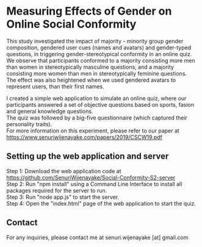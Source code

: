 # Measuring Effects of Gender on Online Social Conformity

This study investigated the impact of majority - minority group gender composition, gendered user cues (names and avatars) and gender-typed questions, in triggering gender-stereotypical conformity in an online quiz. <br/>
We observe that participants conformed to a majority consisting more men than women in stereotypically masculine questions, and a majority consisting more women than men in stereotypically feminine questions. <br/>
The effect was also heightened when we used gendered avatars to represent users, than their first names. <br/>

I created a simple web application to simulate an online quiz, where our participants answered a set of objective questions based on sports, fasion and general knowledge questions.<br/>
The quiz was followed by a big-five questionnaire (which captured their personality traits).<br/>
For more information on this experiment, please refer to our paper at https://www.senuriwijenayake.com/papers/2019/CSCW19.pdf<br/>

## Setting up the web application and server

Step 1: Download the web application code at https://github.com/SenuriWijenayake/Social-Conformity-S2-server <br/>
Step 2: Run "npm install" using a Command Line Interface to install all packages required for the server to run. <br/>
Step 3: Run "node app.js" to start the server. <br/>
Step 4: Open the "index.html" page of the web application to start the quiz.

## Contact

For any inquiries, please contact me at senuri.wijenayake [at] gmail.com
